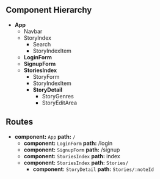 ## Component Hierarchy

* **App**
  * Navbar
  * StoryIndex
    * Search
    * StoryIndexItem
  * **LoginForm**
  * **SignupForm**
  * **StoriesIndex**
    * StoryForm
    * StoryIndexItem
    * **StoryDetail**
      * StoryGenres
      * StoryEditArea

## Routes

* **component:** `App` **path:** `/`
  * **component:** `LoginForm` **path:** /login
  * **component:** `SignupForm` **path:** /signup
  * **component:** `StoriesIndex` **path:** index
  * **component:** `StoriesIndex` **path:** `Stories/`
    * **component:** `StoryDetail` **path:** `Stories/:noteId`
